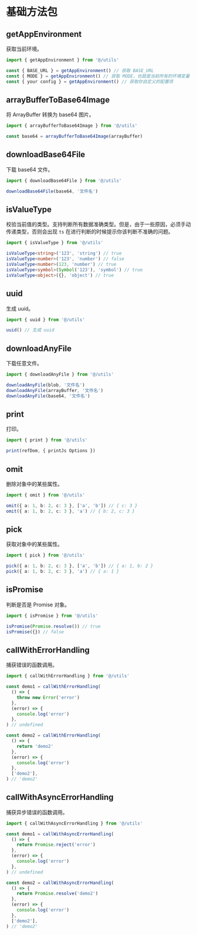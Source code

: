 # 基础方法包

## getAppEnvironment

获取当前环境。

```ts
import { getAppEnvironment } from '@/utils'

const { BASE_URL } = getAppEnvironment() // 获取 BASE_URL
const { MODE } = getAppEnvironment() // 获取 MODE，也就是当前所有的环境变量
const { your config } = getAppEnvironment() // 获取你自定义的配置项
```

## arrayBufferToBase64Image

将 ArrayBuffer 转换为 base64 图片。

```ts
import { arrayBufferToBase64Image } from '@/utils'

const base64 = arrayBufferToBase64Image(arrayBuffer)
```

## downloadBase64File

下载 base64 文件。

```ts
import { downloadBase64File } from '@/utils'

downloadBase64File(base64, '文件名')
```

## isValueType

校验当前值的类型。支持判断所有数据准确类型。但是，由于一些原因，必须手动传递类型，否则会出现 `ts` 在进行判断的时候提示你该判断不准确的问题。

```ts
import { isValueType } from '@/utils'

isValueType<string>('123', 'string') // true
isValueType<number>('123', 'number') // false
isValueType<number>(123, 'number') // true
isValueType<symbol>(Symbol('123'), 'symbol') // true
isValueType<object>({}, 'object') // true
```

## uuid

生成 uuid。

```ts
import { uuid } from '@/utils'

uuid() // 生成 uuid
```

## downloadAnyFile

下载任意文件。

```ts
import { downloadAnyFile } from '@/utils'

downloadAnyFile(blob, '文件名')
downloadAnyFile(arrayBuffer, '文件名')
downloadAnyFile(base64, '文件名')
```

## print

打印。

```ts
import { print } from '@/utils'

print(refDom, { printJs Options })
```

## omit

删除对象中的某些属性。

```ts
import { omit } from '@/utils'

omit({ a: 1, b: 2, c: 3 }, ['a', 'b']) // { c: 3 }
omit({ a: 1, b: 2, c: 3 }, 'a') // { b: 2, c: 3 }
```

## pick

获取对象中的某些属性。

```ts
import { pick } from '@/utils'

pick({ a: 1, b: 2, c: 3 }, ['a', 'b']) // { a: 1, b: 2 }
pick({ a: 1, b: 2, c: 3 }, 'a') // { a: 1 }
```

## isPromise

判断是否是 Promise 对象。

```ts
import { isPromise } from '@/utils'

isPromise(Promise.resolve()) // true
isPromise({}) // false
```

## callWithErrorHandling

捕获错误的函数调用。

```ts
import { callWithErrorHandling } from '@/utils'

const demo1 = callWithErrorHandling(
  () => {
    throw new Error('error')
  },
  (error) => {
    console.log('error')
  },
) // undefined

const demo2 = callWithErrorHandling(
  () => {
    return 'demo2'
  },
  (error) => {
    console.log('error')
  },
  ['demo2'],
) // 'demo2'
```

## callWithAsyncErrorHandling

捕获异步错误的函数调用。

```ts
import { callWithAsyncErrorHandling } from '@/utils'

const demo1 = callWithAsyncErrorHandling(
  () => {
    return Promise.reject('error')
  },
  (error) => {
    console.log('error')
  },
) // undefined

const demo2 = callWithAsyncErrorHandling(
  () => {
    return Promise.resolve('demo2')
  },
  (error) => {
    console.log('error')
  },
  ['demo2'],
) // 'demo2'
```
